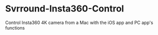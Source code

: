 # Svrround-Insta360-Control
Control Insta360 4K camera from a Mac with the iOS app and PC app's functions
